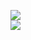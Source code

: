 [![](https://img.shields.io/badge/Made%20With-Github%20Spray-lightgrey.svg?style=for-the-badge&logo=github)](https://github.com/Annihil/github-spray#17032)  
[![](https://i.imgur.com/2DrTn0Z.gif)](https://github.com/Annihil/github-spray)